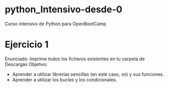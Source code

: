 # python_Intensivo-desde-0
Curso intensivo de Python para OpenBootCamp

# Ejercicio 1

Enunciado: Imprime todos los ficheros existentes en tu carpeta de Descargas
Objetivo: 
- Aprender a utilizar librerías sencillas (en este caso, os) y sus funciones. 
- Aprender a utilizar los bucles y los condicionales.
